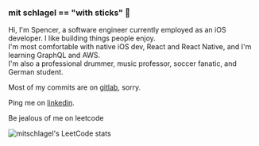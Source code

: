 ### mit schlagel == "with sticks" 🥁

<p>
Hi, I'm Spencer, a software engineer currently employed as an iOS developer. I like building things people enjoy.<br />
I'm most comfortable with native iOS dev, React and React Native, and I'm learning GraphQL and AWS.<br />
I'm also a professional drummer, music professor, soccer fanatic, and German student. 
</p>


Most of my commits are on [gitlab](https://www.gitlab.com), sorry.

Ping me on [linkedin](https://www.linkedin.com/in/spencer-jones-omaha/).

Be jealous of me on leetcode

![mitschlagel's LeetCode stats](https://leetcode-stats-six.vercel.app/?username=sjonesdrums&theme=dark)
